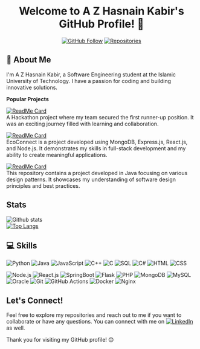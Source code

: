<h1 align="center">Welcome to A Z Hasnain Kabir's GitHub Profile! 👋</h1>

<p align="center">
  <a href="https://github.com/HasnainKabir-repos"><img src="https://img.shields.io/github/followers/HasnainKabir-repos?style=social" alt="GitHub Follow"></a>
  <a href="https://github.com/HasnainKabir-repos?tab=repositories"><img src="https://badges.pufler.dev/repos/HasnainKabir-repos?style=flat-square&color=black" alt="Repositories"></a>
</p>

## 🚀 About Me
I'm A Z Hasnain Kabir, a Software Engineering student at the Islamic University of Technology. I have a passion for coding and building innovative solutions.

<strong>Popular Projects</strong>

[![ReadMe Card](https://github-readme-stats.vercel.app/api/pin/?username=DevSprintNaN&repo=server&theme=radical)](https://github.com/DevSprintNaN/server) <br>
A Hackathon project where my team secured the first runner-up position. It was an exciting journey filled with learning and collaboration.

[![ReadMe Card](https://github-readme-stats.vercel.app/api/pin/?username=HasnainKabir-repos&repo=EcoConnect&theme=radical)](https://github.com/HasnainKabir-repos/EcoConnect) <br>
EcoConnect is a project developed using MongoDB, Express.js, React.js, and Node.js. It demonstrates my skills in full-stack development and my ability to create meaningful applications.

[![ReadMe Card](https://github-readme-stats.vercel.app/api/pin/?username=HasnainKabir-repos&repo=Design-Pattern&theme=radical)](https://github.com/HasnainKabir-repos/Design-Pattern) <br>
This repository contains a project developed in Java focusing on various design patterns. It showcases my understanding of software design principles and best practices.

## Stats
![Github stats](https://github-readme-stats.vercel.app/api?username=HasnainKabir-repos&show_icons=true&theme=radical) <br>
[![Top Langs](https://github-readme-stats.vercel.app/api/top-langs/?username=HasnainKabir-repos&layout=compact&theme=radical)](https://github.com/HasnainKabir-repos/github-readme-stats)
## 💻 Skills
![Python](https://img.icons8.com/color/48/000000/python--v1.png) ![Java](https://img.icons8.com/color/48/000000/java-coffee-cup-logo--v1.png) ![JavaScript](https://img.icons8.com/color/48/000000/javascript--v1.png) ![C++](https://img.icons8.com/color/48/000000/c-plus-plus-logo.png) ![C](https://img.icons8.com/color/48/000000/c-programming.png) ![SQL](https://img.icons8.com/color/48/000000/sql.png) ![C#](https://img.icons8.com/color/48/000000/c-sharp-logo.png) ![HTML](https://img.icons8.com/color/48/000000/html-5--v1.png) ![CSS](https://img.icons8.com/color/48/000000/css3.png)

![Node.js](https://img.icons8.com/color/48/000000/nodejs.png) ![React.js](https://img.icons8.com/color/48/000000/react-native.png) ![SpringBoot](https://img.icons8.com/color/48/000000/spring-logo.png) ![Flask](https://img.icons8.com/color/48/000000/flask.png) ![PHP](https://img.icons8.com/color/48/000000/php.png) ![MongoDB](https://img.icons8.com/color/48/000000/mongodb.png) ![MySQL](https://img.icons8.com/color/48/000000/mysql-logo.png) ![Oracle](https://img.icons8.com/color/48/000000/oracle-logo.png) ![Git](https://img.icons8.com/color/48/000000/git.png) ![GitHub Actions](https://img.icons8.com/material-outlined/48/000000/github.png) ![Docker](https://img.icons8.com/color/48/000000/docker.png) ![Nginx](https://img.icons8.com/color/48/000000/nginx.png)

## Let's Connect!
Feel free to explore my repositories and reach out to me if you want to collaborate or have any questions. You can connect with me on [![LinkedIn](https://img.shields.io/badge/LinkedIn-Connect-blue?style=flat-square&logo=linkedin)](https://www.linkedin.com/in/a-z-hasnain-kabir-632495216/) as well.


Thank you for visiting my GitHub profile! 😊

